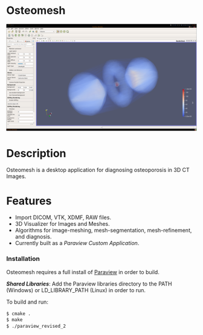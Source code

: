 # Osteomesh
![Osteomesh](https://raw.githubusercontent.com/rics-ucsp/Osteomesh/master/screenshots/osteomesh_mainview.png)

# Description
Osteomesh is a desktop application for diagnosing osteoporosis in 3D CT Images.


# Features
  - Import DICOM, VTK, XDMF, RAW files.
  - 3D Visualizer for Images and Meshes.
  - Algorithms for image-meshing, mesh-segmentation, mesh-refinement, and diagnosis.  
  - Currently built as a *Paraview Custom Application*.

### Installation

Osteomesh requires a full install of [Paraview](https://www.paraview.org/) in order to build.

**_Shared Libraries_**: Add the Paraview libraries directory to the PATH (Windows) or LD_LIBRARY_PATH (Linux) in order to run. 

To build and run:
```sh
$ cmake .
$ make
$ ./paraview_revised_2
```

